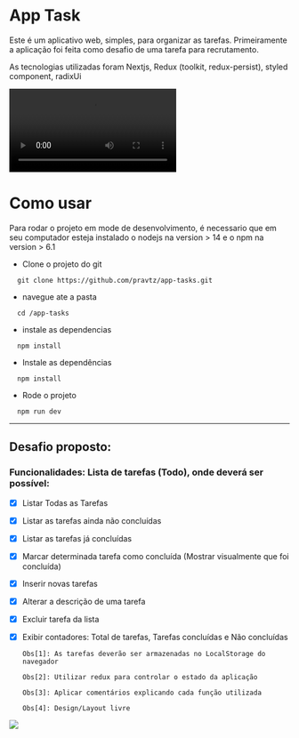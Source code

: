 # App Task

Este é um aplicativo web, simples, para organizar as tarefas. Primeiramente a aplicação foi feita como desafio de uma tarefa para recrutamento.

As tecnologias utilizadas foram Nextjs, Redux (toolkit, redux-persist), styled component, radixUi

![How to use](/Doc/app-task-how-to-use.mov)

# Como usar

Para rodar o projeto em mode de desenvolvimento, é necessario que em seu computador esteja instalado o nodejs na version > 14 e o npm na version > 6.1

- Clone o projeto do git

```shell
  git clone https://github.com/pravtz/app-tasks.git

```

- navegue ate a pasta

```shell
  cd /app-tasks
```

- instale as dependencias

```shell
  npm install
```

- Instale as dependências

```shell
  npm install
```

- Rode o projeto

```shell
  npm run dev
```

---

## Desafio proposto:

### Funcionalidades: Lista de tarefas (Todo), onde deverá ser possível:

- [x] Listar Todas as Tarefas

- [x] Listar as tarefas ainda não concluídas

- [x] Listar as tarefas já concluídas

- [x] Marcar determinada tarefa como concluída (Mostrar visualmente que foi concluída)

- [x] Inserir novas tarefas

- [x] Alterar a descrição de uma tarefa

- [x] Excluir tarefa da lista

- [x] Exibir contadores: Total de tarefas, Tarefas concluídas e Não concluídas

      Obs[1]: As tarefas deverão ser armazenadas no LocalStorage do navegador

      Obs[2]: Utilizar redux para controlar o estado da aplicação

      Obs[3]: Aplicar comentários explicando cada função utilizada

      Obs[4]: Design/Layout livre

![](/Doc/app-task-how-to-use.gif)
